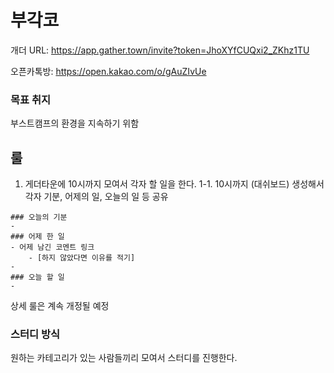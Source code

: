 # 부각코

개더 URL: https://app.gather.town/invite?token=JhoXYfCUQxi2_ZKhz1TU

오픈카톡방: https://open.kakao.com/o/gAuZIvUe
### 목표 취지
부스트캠프의 환경을 지속하기 위함
## 룰
1. 게더타운에 10시까지 모여서 각자 할 일을 한다.
1-1. 10시까지 (대쉬보드) 생성해서 각자 기분, 어제의 일, 오늘의 일 등 공유
```
### 오늘의 기분
- 
### 어제 한 일
- 어제 남긴 코멘트 링크
    - [하지 않았다면 이유를 적기]
-
### 오늘 할 일
- 
```
상세 룰은 계속 개정될 예정

### 스터디 방식
원하는 카테고리가 있는 사람들끼리 모여서 스터디를 진행한다.
